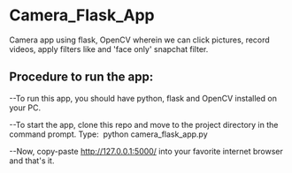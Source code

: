 # Camera_Flask_App
Camera app using flask, OpenCV wherein we can click pictures, record videos, apply filters like and 'face only' snapchat filter.

## Procedure to run the app:

--To run this app, you should have python, flask and OpenCV installed on your PC. 

--To start the app, clone this repo and move to the project directory in the command prompt. 
Type: 
python camera_flask_app.py

--Now, copy-paste http://127.0.0.1:5000/ into your favorite internet browser and that's it.



